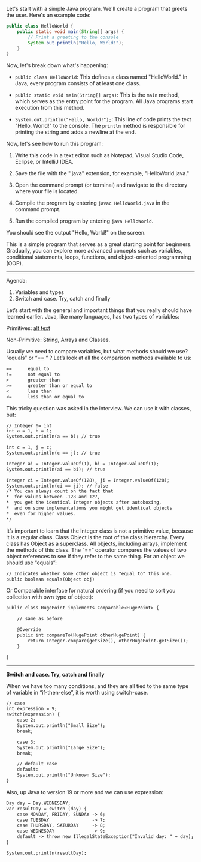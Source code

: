 Let's start with a simple Java program. We'll create a program that greets the user. Here's an example code:

```java
public class HelloWorld {
    public static void main(String[] args) {
        // Print a greeting to the console
        System.out.println("Hello, World!");
    }
}
```

Now, let's break down what's happening:

- `public class HelloWorld`: This defines a class named "HelloWorld." In Java, every program consists of at least one class.

- `public static void main(String[] args)`: This is the `main` method, which serves as the entry point for the program. All Java programs start execution from this method.

- `System.out.println("Hello, World!");`: This line of code prints the text "Hello, World!" to the console. The `println` method is responsible for printing the string and adds a newline at the end.

Now, let's see how to run this program:

1. Write this code in a text editor such as Notepad, Visual Studio Code, Eclipse, or IntelliJ IDEA.

2. Save the file with the ".java" extension, for example, "HelloWorld.java."

3. Open the command prompt (or terminal) and navigate to the directory where your file is located.

4. Compile the program by entering `javac HelloWorld.java` in the command prompt.

5. Run the compiled program by entering `java HelloWorld`.

You should see the output "Hello, World!" on the screen.

This is a simple program that serves as a great starting point for beginners. Gradually, you can explore more advanced concepts such as variables, conditional statements, loops, functions, and object-oriented programming (OOP).

---

Agenda:

1. Variables and types
2. Switch and case. Try, catch and finally

Let’s start with the general and important things that you really should have learned earlier. Java, like many languages, has two types of variables:

Primitives:
[alt text](img/1*sY7Bhksyl9qRUpg0npCWog.webp)  

Non-Primitive: String, Arrays and Classes.

Usually we need to compare variables, but what methods should we use? “equals” or “== “ ? Let’s look at all the comparison methods available to us:
```dtd
==      equal to
!=      not equal to
>       greater than
>=      greater than or equal to
<       less than
<=      less than or equal to
```

This tricky question was asked in the interview. We can use it with classes, but:
```dtd
// Integer != int
int a = 1, b = 1;
System.out.println(a == b); // true

int c = 1, j = c;
System.out.println(c == j); // true

Integer ai = Integer.valueOf(1), bi = Integer.valueOf(1);
System.out.println(ai == bi); // true 

Integer ci = Integer.valueOf(128), ji = Integer.valueOf(128);
System.out.println(ci == ji); // false
/* You can always count on the fact that 
*  for values between -128 and 127, 
*  you get the identical Integer objects after autoboxing, 
*  and on some implementations you might get identical objects
*  even for higher values.
*/
```

It’s important to learn that the Integer class is not a primitive value, because it is a regular class. Class Object is the root of the class hierarchy. Every class has Object as a superclass. All objects, including arrays, implement the methods of this class.
The “==” operator compares the values of two object references to see if they refer to the same thing. For an object we should use “equals”:

```dtd
// Indicates whether some other object is "equal to" this one.
public boolean equals(Object obj)
```

Or Comparable interface for natural ordering (if you need to sort you collection with own type of object):
```dtd
public class HugePoint implements Comparable<HugePoint> {

    // same as before

    @Override
    public int compareTo(HugePoint otherHugePoint) {
        return Integer.compare(getSize(), otherHugePoint.getSize());
    }

}
```

---- 
**Switch and case. Try, catch and finally**


When we have too many conditions, and they are all tied to the same type of variable in “if-then-else”, it is worth using switch-case.
```dtd
// case 
int expression = 9;
switch(expression) {
    case 2:
    System.out.println("Small Size");
    break;

    case 3:
    System.out.println("Large Size");
    break;

    // default case
    default:
    System.out.println("Unknown Size");
}
```
Also, up Java to version 19 or more and we can use expression:
```dtd
Day day = Day.WEDNESDAY;
var resultDay = switch (day) {
    case MONDAY, FRIDAY, SUNDAY -> 6;
    case TUESDAY                -> 7;
    case THURSDAY, SATURDAY     -> 8;
    case WEDNESDAY              -> 9;
    default -> throw new IllegalStateException("Invalid day: " + day);
} 

System.out.println(resultDay);    
```
